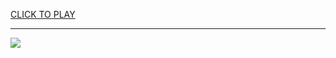 
<a href="https://premium76.site?title=unblocked_games_snake&ref=13M">CLICK TO PLAY</a></h3>
<hr>

<a href="https://premium76.site?title=unblocked_games_snake&ref=13M"><img src="https://clearcache.store/games.png"></a>


